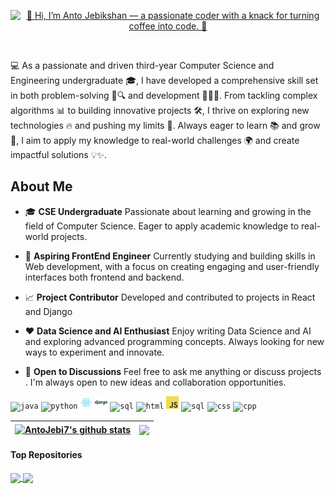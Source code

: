 <p align="center"><a href="https://github.com/AntoJebi7"><img height="200px" width="100%" alt="👋 Hi, I’m Anto Jebikshan — a passionate coder with a knack for turning coffee into code. 🚀" src="./assets/board.gif" /></a></p>

<br />

💻 As a passionate and driven third-year Computer Science and Engineering undergraduate 🎓, I have developed a comprehensive skill set in both problem-solving 🧠🔍 and development 👨‍💻💡. From tackling complex algorithms 📊 to building innovative projects 🛠️, I thrive on exploring new technologies 🔥 and pushing my limits 🚀. Always eager to learn 📚 and grow 🌱, I aim to apply my knowledge to real-world challenges 🌍 and create impactful solutions 💡✨.

## About Me

- 🎓 **CSE Undergraduate**
  Passionate about learning and growing in the field of Computer Science. Eager to apply academic knowledge to real-world projects.

- 💼 **Aspiring FrontEnd Engineer**
  Currently studying and building skills in Web development, with a focus on creating engaging and user-friendly interfaces both frontend and backend.

- 📈 **Project Contributor**
  Developed and contributed to projects in React and Django 

- ❤️ **Data Science and AI Enthusiast**
  Enjoy writing Data Science and AI and exploring advanced programming concepts. Always looking for new ways to experiment and innovate.

- 💬 **Open to Discussions**
  Feel free to ask me anything or discuss projects . I'm always open to new ideas and collaboration opportunities.


<code><img height="20" alt="java" src="https://cdn.jsdelivr.net/gh/devicons/devicon@latest/icons/java/java-original-wordmark.svg"></code>
<code><img height="20" alt="python" src="https://cdn.jsdelivr.net/gh/devicons/devicon@latest/icons/python/python-original-wordmark.svg"></code>
<code><img height="20" alt="react" src="https://raw.githubusercontent.com/github/explore/80688e429a7d4ef2fca1e82350fe8e3517d3494d/topics/react/react.png"></code>
<code><img height="20" alt="django" src="https://raw.githubusercontent.com/github/explore/96943574ba0c0340ba6ea1e6f768e9abe43e34e1/topics/django/django.png"></code>
<code><img height="20" alt="sql" src="https://cdn.jsdelivr.net/gh/devicons/devicon@latest/icons/azuresqldatabase/azuresqldatabase-original.svg"></code>
<code><img height="20" alt="html" src="https://cdn.jsdelivr.net/gh/devicons/devicon@latest/icons/html5/html5-original.svg"></code>
<code><img height="20" alt="javascript" src="https://raw.githubusercontent.com/github/explore/80688e429a7d4ef2fca1e82350fe8e3517d3494d/topics/javascript/javascript.png"></code>
<code><img height="20" alt="sql" src="https://cdn.jsdelivr.net/gh/devicons/devicon@latest/icons/azuresqldatabase/azuresqldatabase-original.svg"></code>
<code><img height="20" alt="css" src="https://cdn.jsdelivr.net/gh/devicons/devicon@latest/icons/css3/css3-original.svg"></code>
<code><img height="20" alt="cpp" src="https://cdn.jsdelivr.net/gh/devicons/devicon@latest/icons/cplusplus/cplusplus-original.svg"></code>



| <a href="https://github.com/AntoJebi7/github-readme-stats"><img align="center" src="https://github-readme-stats.vercel.app/api?username=AntoJebi7&show_icons=true&include_all_commits=true&theme=buefy&hide_border=true" alt="AntoJebi7's github stats" /></a> | <a href="https://github.com/AntoJebi7/github-readme-stats"><img align="center" src="https://github-readme-stats.vercel.app/api/top-langs/?username=AntoJebi7&layout=compact&theme=buefy&hide_border=true" /></a> |
| ------------- | ------------- |

#### Top Repositories


<a href="https://github.com/AntoJebi7/Django_Essentials_with_SQL_DB">
  <img align="center" src="https://github-readme-stats.vercel.app/api/pin/?username=AntoJebi7&repo=github-readme-stats&theme=buefy" />
</a>
<a href="https://github.com/AntoJebi7/anto_portfolio">
  <img align="center" src="https://github-readme-stats.vercel.app/api/pin/?username=AntoJebi7&repo=AntoJebi7.github.io&theme=buefy" />
</a>

<br />
<br />


